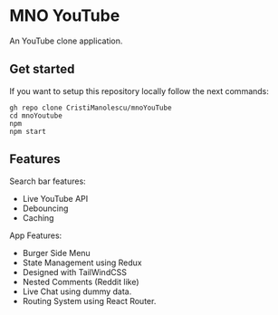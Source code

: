 # MNO YouTube

An YouTube clone application.

## Get started

If you want to setup this repository locally follow the next commands:

```
gh repo clone CristiManolescu/mnoYouTube
cd mnoYoutube
npm
npm start
```

## Features

Search bar features:

- Live YouTube API
- Debouncing
- Caching

App Features:

- Burger Side Menu
- State Management using Redux
- Designed with TailWindCSS
- Nested Comments (Reddit like)
- Live Chat using dummy data.
- Routing System using React Router.
